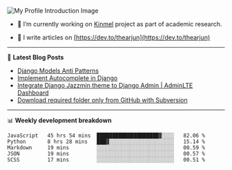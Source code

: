 ![My Profile Introduction Image](https://i.ibb.co/tLFZ15Q/gh.png)

- 🔭 I’m currently working on [Kinmel](https://github.com/thearjun/kinmel) project as part of academic research.

- 📝 I write articles on [https://dev.to/thearjun](https://dev.to/thearjun)

-------

📕 **Latest Blog Posts**
<!-- BLOG-POST-LIST:START -->
- [Django Models Anti Patterns](https://dev.to/thearjun/django-models-anti-patterns-1ma1)
- [Implement Autocomplete in Django](https://dev.to/thearjun/implement-autocomplete-in-django-3h20)
- [Integrate Django Jazzmin theme to Django Admin | AdminLTE Dashboard](https://dev.to/thearjun/integrate-django-jazzmin-theme-to-django-admin-adminlte-dashboard-5aao)
- [Download required folder only from GitHub with Subversion](https://dev.to/thearjun/download-required-folder-only-from-github-with-subversion-2gpc)
<!-- BLOG-POST-LIST:END -->

-------

📊 **Weekly development breakdown**
<!--START_SECTION:waka-->
```text
JavaScript   45 hrs 54 mins  ████████████████████▓░░░░   82.06 % 
Python       8 hrs 28 mins   ███▓░░░░░░░░░░░░░░░░░░░░░   15.14 % 
Markdown     19 mins         ░░░░░░░░░░░░░░░░░░░░░░░░░   00.59 % 
JSON         19 mins         ░░░░░░░░░░░░░░░░░░░░░░░░░   00.57 % 
SCSS         17 mins         ░░░░░░░░░░░░░░░░░░░░░░░░░   00.51 % 
```
<!--END_SECTION:waka-->
<img src='https://profile-counter.glitch.me/thearjun/count.svg' width='0px'>
